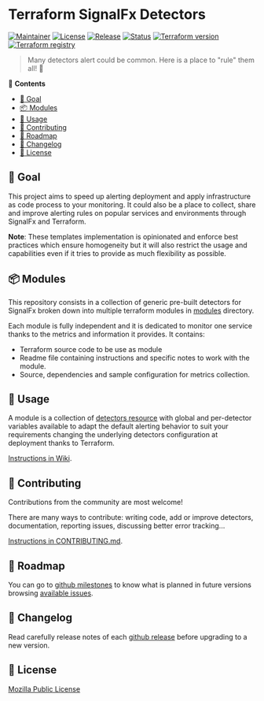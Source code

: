 # Terraform SignalFx Detectors
[![Maintainer](https://img.shields.io/badge/maintained%20by-claranet-red?style=flat-square)](https://www.claranet.fr/)
[![License](https://img.shields.io/github/license/claranet/terraform-signalfx-detectors?style=flat-square)](LICENSE)
[![Release](https://img.shields.io/github/v/release/claranet/terraform-signalfx-detectors?style=flat-square)](https://github.com/claranet/terraform-signalfx-detectors/releases)
[![Status](https://img.shields.io/github/workflow/status/claranet/terraform-signalfx-detectors/Detectors?style=flat-square&label=tests)](https://github.com/claranet/terraform-signalfx-detectors/actions?query=workflow%3ADetectors)
[![Terraform version](https://img.shields.io/badge/terraform-%3E%3D0.12.26-623CE4.svg?style=flat-square&logo=terraform)](https://github.com/hashicorp/terraform)
[![Terraform registry](https://img.shields.io/badge/terraform-registry-623CE4.svg?style=flat-square&logo=terraform)](https://registry.terraform.io/modules/claranet/detectors/signalfx)

> Many detectors alert could be common. Here is a place to "rule" them all! 🤘

<!-- START doctoc generated TOC please keep comment here to allow auto update -->
<!-- DON'T EDIT THIS SECTION, INSTEAD RE-RUN doctoc TO UPDATE -->
:link: **Contents**

- [🥅 Goal](#-goal)
- [📦 Modules](#-modules)
- [🚀 Usage](#-usage)
- [🤝 Contributing](#-contributing)
- [🚧 Roadmap](#-roadmap)
- [🚨 Changelog](#-changelog)
- [📝 License](#-license)

<!-- END doctoc generated TOC please keep comment here to allow auto update -->

## 🥅 Goal

This project aims to speed up alerting deployment and apply infrastructure as code
process to your monitoring. It could also be a place to collect, share and improve
alerting rules on popular services and environments through SignalFx and Terraform.

__Note__: These templates implementation is opinionated and enforce best practices
which ensure homogeneity but it will also restrict the usage and capabilities even
if it tries to provide as much flexibility as possible.

## 📦 Modules

This repository consists in a collection of generic pre-built detectors for SignalFx
broken down into multiple terraform modules in [modules](./modules/README.md) directory.

Each module is fully independent and it is dedicated to monitor one service
thanks to the metrics and information it provides. It contains:

- Terraform source code to be use as module
- Readme file containing instructions and specific notes to work with the module.
- Source, dependencies and sample configuration for metrics collection.

## 🚀 Usage

A module is a collection of [detectors
resource](https://registry.terraform.io/providers/splunk-terraform/signalfx/latest/docs/resources/detector)
with global and per-detector variables available to adapt the default alerting
behavior to suit your requirements changing the underlying detectors configuration
at deployment thanks to Terraform.

[Instructions in Wiki](https://github.com/claranet/terraform-signalfx-detectors/wiki).

## 🤝 Contributing

Contributions from the community are most welcome!

There are many ways to contribute: writing code, add or improve detectors,
documentation, reporting issues, discussing better error tracking...

[Instructions in CONTRIBUTING.md](CONTRIBUTING.md).

## 🚧 Roadmap

You can go to [github
milestones](https://github.com/claranet/terraform-signalfx-detectors/milestones)
to know what is planned in future versions browsing [available
issues](https://github.com/claranet/terraform-signalfx-detectors/issues).

## 🚨 Changelog

Read carefully release notes of each [github
release](https://github.com/claranet/terraform-signalfx-detectors/releases)
before upgrading to a new version.

## 📝 License

[Mozilla Public License](https://www.mozilla.org/en-US/MPL/)
